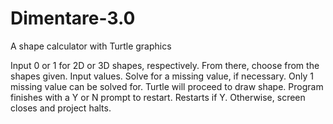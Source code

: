# Dimentare-3.0
A shape calculator with Turtle graphics

Input 0 or 1 for 2D or 3D shapes, respectively.
From there, choose from the shapes given.
Input values. Solve for a missing value, if necessary.
Only 1 missing value can be solved for.
Turtle will proceed to draw shape.
Program finishes with a Y or N prompt to restart.
Restarts if Y. Otherwise, screen closes and project halts.

